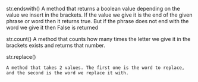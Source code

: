 str.endswith()
    A  method that returns a boolean value depending on the value we insert in the brackets. If the value we give it is the end of the given phrase or word then it returns true. But if the phrase does not end with the word we give it then False is returned

str.count()
    A method that counts how many times the letter we give it in the brackets exists and returns that number.

str.replace()

    A method that takes 2 values. The first one is the word to replace, and the second is the word we replace it with.